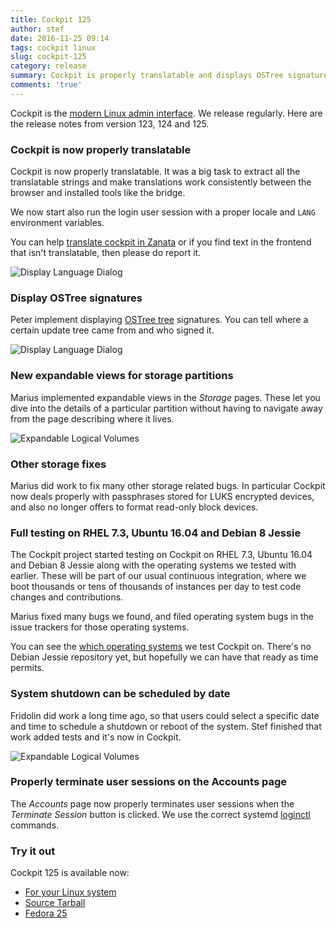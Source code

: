 ```yaml
---
title: Cockpit 125
author: stef
date: 2016-11-25 09:14
tags: cockpit linux
slug: cockpit-125
category: release
summary: Cockpit is properly translatable and displays OSTree signatures.
comments: 'true'
---
```


Cockpit is the [modern Linux admin interface](http://cockpit-project.org/). We release
regularly. Here are the release notes from version 123, 124 and 125.

### Cockpit is now properly translatable

Cockpit is now properly translatable. It was a big task to extract
all the translatable strings and make translations work consistently
between the browser and installed tools like the bridge.

We now start also run the login user session with a proper locale and
```LANG``` environment variables.

You can help
[translate cockpit in Zanata](https://fedora.zanata.org/iteration/view/cockpit/master)
or if you find text in the frontend that isn't translatable, then
please do report it.

![Display Language Dialog](http://cockpit-project.org/blog/images/translatable.png)

### Display OSTree signatures

Peter implement displaying
[OSTree tree](http://www.projectatomic.io/docs/os-updates/) signatures. You
can tell where a certain update tree came from and who signed it.

![Display Language Dialog](http://cockpit-project.org/blog/images/ostree-signatures.png)

### New expandable views for storage partitions

Marius implemented expandable views in the *Storage* pages. These let
you dive into the details of a particular partition without having
to navigate away from the page describing where it lives.

![Expandable Logical Volumes](http://cockpit-project.org/blog/images/storage-listing.png)

### Other storage fixes

Marius did work to fix many other storage related bugs. In particular
Cockpit now deals properly with passphrases stored for LUKS encrypted
devices, and also no longer offers to format read-only block devices.

### Full testing on RHEL 7.3, Ubuntu 16.04 and Debian 8 Jessie

The Cockpit project started testing on Cockpit on RHEL 7.3, Ubuntu 16.04
and Debian 8 Jessie along with the operating systems we tested with earlier.
These will be part of our usual continuous integration, where we boot
thousands or tens of thousands of instances per day to test code changes
and contributions.

Marius fixed many bugs we found, and filed operating system bugs in
the issue trackers for those operating systems.

You can see the [which operating systems](http://cockpit-project.org/running.html)
we test Cockpit on. There's no Debian Jessie repository yet, but hopefully
we can have that ready as time permits.

### System shutdown can be scheduled by date

Fridolin did work a long time ago, so that users could select a specific
date and time to schedule a shutdown or reboot of the system. Stef
finished that work added tests and it's now in Cockpit.

![Expandable Logical Volumes](http://cockpit-project.org/blog/images/shutdown-date.png)

### Properly terminate user sessions on the Accounts page

The *Accounts* page now properly terminates user sessions when the
*Terminate Session* button is clicked. We use the correct systemd
[loginctl](https://www.freedesktop.org/software/systemd/man/loginctl.html)
commands.

### Try it out

Cockpit 125 is available now:

 * [For your Linux system](http://cockpit-project.org/running.html)
 * [Source Tarball](https://github.com/cockpit-project/cockpit/releases/tag/125)
 * [Fedora 25](https://bodhi.fedoraproject.org/updates/cockpit-125-1.fc25)
